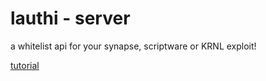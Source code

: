 # lauthi - server
a whitelist api for your synapse, scriptware or KRNL exploit!

[tutorial](https://www.youtube.com/watch?v=LAVXXriQkvA&t=9s&ab_channel=LegacyModders)
